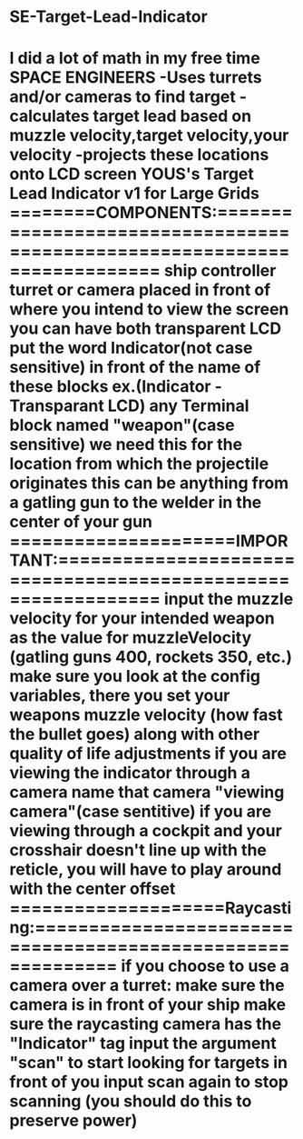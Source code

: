 # SE-Target-Lead-Indicator
I did a lot of math in my free time
SPACE ENGINEERS
-Uses turrets and/or cameras to find target
-calculates target lead based on muzzle velocity,target velocity,your velocity
-projects these locations onto LCD screen
YOUS's Target Lead Indicator v1 for Large Grids
========COMPONENTS:=========================================================================
ship controller
turret or camera placed in front of where you intend to view the screen you can have both
transparent LCD
put the word Indicator(not case sensitive) in front of the name of these blocks ex.(Indicator - Transparant LCD)
any Terminal block named "weapon"(case sensitive) we need this for the location from which the projectile originates
this can be anything from a gatling gun to the welder in the center of your gun
=====================IMPORTANT:==============================================================
input the muzzle velocity for your intended weapon as the value for muzzleVelocity (gatling guns 400, rockets 350, etc.)
make sure you look at the config variables, there you set your weapons muzzle velocity (how fast the bullet goes)
along with other quality of life adjustments
if you are viewing the indicator through a camera name that camera "viewing camera"(case sentitive)
if you are viewing through a cockpit and your crosshair doesn't line up with the reticle, you will have to 
play around with the center offset
====================Raycasting:============================================================
if you choose to use a camera over a turret:
make sure the camera is in front of your ship
make sure the raycasting camera has the "Indicator" tag
input the argument "scan" to start looking for targets in front of you
input scan again to stop scanning (you should do this to preserve power)
============================================================================================
